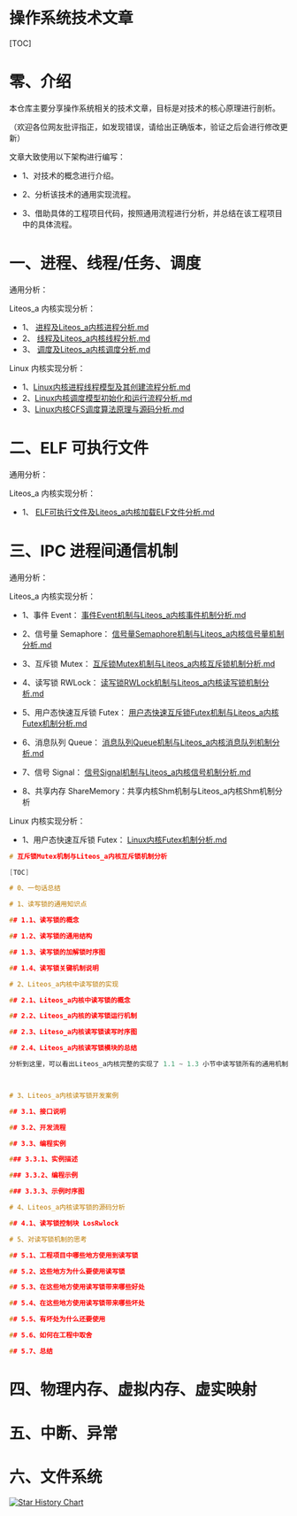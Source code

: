 # 操作系统技术文章
[TOC]

# 零、介绍

本仓库主要分享操作系统相关的技术文章，目标是对技术的核心原理进行剖析。

（欢迎各位网友批评指正，如发现错误，请给出正确版本，验证之后会进行修改更新）



文章大致使用以下架构进行编写：

* 1、对技术的概念进行介绍。

* 2、分析该技术的通用实现流程。

* 3、借助具体的工程项目代码，按照通用流程进行分析，并总结在该工程项目中的具体流程。



# 一、进程、线程/任务、调度

通用分析：

Liteos_a 内核实现分析：

* 1、 [进程及Liteos_a内核进程分析.md](docs/进程及Liteos_a内核进程分析.md) 
* 2、 [线程及Liteos_a内核线程分析.md](docs/线程及Liteos_a内核线程分析.md) 
* 3、 [调度及Liteos_a内核调度分析.md](docs/调度及Liteos_a内核调度分析.md) 

Linux 内核实现分析：

* 1、[Linux内核进程线程模型及其创建流程分析.md](docs/Linux内核进程线程模型及其创建流程分析.md)
* 2、[Linux内核调度模型初始化和运行流程分析.md](docs/Linux内核调度模型初始化和运行流程分析.md) 
*  3、[Linux内核CFS调度算法原理与源码分析.md](docs/Linux内核CFS调度算法原理与源码分析.md) 



# 二、ELF 可执行文件

通用分析：

Liteos_a 内核实现分析：

* 1、 [ELF可执行文件及Liteos_a内核加载ELF文件分析.md](docs/ELF可执行文件及Liteos_a内核加载ELF文件分析.md) 



# 三、IPC 进程间通信机制

通用分析：

Liteos_a 内核实现分析：

* 1、事件 Event： [事件Event机制与Liteos_a内核事件机制分析.md](docs/事件Event机制与Liteos_a内核事件机制分析.md) 

* 2、信号量 Semaphore： [信号量Semaphore机制与Liteos_a内核信号量机制分析.md](docs/信号量Semaphore机制与Liteos_a内核信号量机制分析.md) 

* 3、互斥锁 Mutex： [互斥锁Mutex机制与Liteos_a内核互斥锁机制分析.md](docs/互斥锁Mutex机制与Liteos_a内核互斥锁机制分析.md) 

* 4、读写锁 RWLock： [读写锁RWLock机制与Liteos_a内核读写锁机制分析.md](docs/读写锁RWLock机制与Liteos_a内核读写锁机制分析.md) 

* 5、用户态快速互斥锁 Futex： [用户态快速互斥锁Futex机制与Liteos_a内核Futex机制分析.md](docs/用户态快速互斥锁Futex机制与Liteos_a内核Futex机制分析.md) 

* 6、消息队列 Queue： [消息队列Queue机制与Liteos_a内核消息队列机制分析.md](docs/消息队列Queue机制与Liteos_a内核消息队列机制分析.md) 

* 7、信号 Signal： [信号Signal机制与Liteos_a内核信号机制分析.md](docs/信号Signal机制与Liteos_a内核信号机制分析.md) 

* 8、共享内存 ShareMemory：共享内核Shm机制与Liteos_a内核Shm机制分析

Linux 内核实现分析：

* 1、用户态快速互斥锁 Futex： [Linux内核Futex机制分析.md](docs/Linux内核Futex机制分析.md) 



```c
# 互斥锁Mutex机制与Liteos_a内核互斥锁机制分析

[TOC]

# 0、一句话总结

# 1、读写锁的通用知识点

## 1.1、读写锁的概念

## 1.2、读写锁的通用结构

## 1.3、读写锁的加解锁时序图

## 1.4、读写锁关键机制说明

# 2、Liteos_a内核中读写锁的实现

## 2.1、Liteos_a内核中读写锁的概念

## 2.2、Liteos_a内核的读写锁运行机制

## 2.3、Liteso_a内核读写锁读写时序图

## 2.4、Liteos_a内核读写锁模块的总结

分析到这里，可以看出Liteos_a内核完整的实现了 1.1 ~ 1.3 小节中读写锁所有的通用机制。接下来就借助Liteos_a内核的源代码继续分析，Liteos_a内核是如何通过代码将读写锁的这些机制一一实现的。



# 3、Liteos_a内核读写锁开发案例

## 3.1、接口说明

## 3.2、开发流程

## 3.3、编程实例

### 3.3.1、实例描述

### 3.3.2、编程示例

### 3.3.3、示例时序图

# 4、Liteos_a内核读写锁的源码分析

## 4.1、读写锁控制块 LosRwlock

# 5、对读写锁机制的思考

## 5.1、工程项目中哪些地方使用到读写锁

## 5.2、这些地方为什么要使用读写锁

## 5.3、在这些地方使用读写锁带来哪些好处

## 5.4、在这些地方使用读写锁带来哪些坏处

## 5.5、有坏处为什么还要使用

## 5.6、如何在工程中取舍

## 5.7、总结

```



# 四、物理内存、虚拟内存、虚实映射







# 五、中断、异常







# 六、文件系统











[![Star History Chart](https://api.star-history.com/svg?repos=https://github.com/ShareTechnologyForFree/OperatingSystemTechnicalArticles&type=Date)](https://star-history.com/#https://github.com/ShareTechnologyForFree/OperatingSystemTechnicalArticles&Date)
